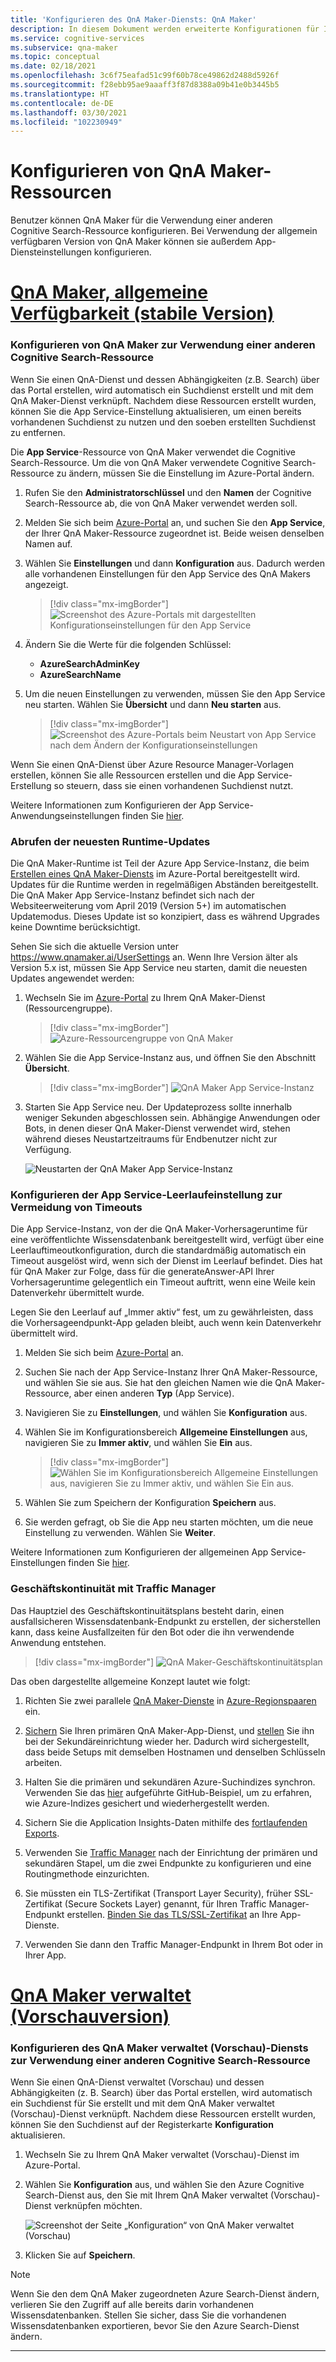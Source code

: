 ```yaml
---
title: 'Konfigurieren des QnA Maker-Diensts: QnA Maker'
description: In diesem Dokument werden erweiterte Konfigurationen für Ihre QnA Maker-Ressourcen erläutert.
ms.service: cognitive-services
ms.subservice: qna-maker
ms.topic: conceptual
ms.date: 02/18/2021
ms.openlocfilehash: 3c6f75eafad51c99f60b78ce49862d2488d5926f
ms.sourcegitcommit: f28ebb95ae9aaaff3f87d8388a09b41e0b3445b5
ms.translationtype: HT
ms.contentlocale: de-DE
ms.lasthandoff: 03/30/2021
ms.locfileid: "102230949"
---
```

# <a name="configure-qna-maker-resources"></a>Konfigurieren von QnA Maker-Ressourcen

Benutzer können QnA Maker für die Verwendung einer anderen Cognitive Search-Ressource konfigurieren. Bei Verwendung der allgemein verfügbaren Version von QnA Maker können sie außerdem App-Diensteinstellungen konfigurieren.

# <a name="qna-maker-ga-stable-release"></a>[QnA Maker, allgemeine Verfügbarkeit (stabile Version)](#tab/v1)

### <a name="configure-qna-maker-to-use-different-cognitive-search-resource"></a>Konfigurieren von QnA Maker zur Verwendung einer anderen Cognitive Search-Ressource

Wenn Sie einen QnA-Dienst und dessen Abhängigkeiten (z.B. Search) über das Portal erstellen, wird automatisch ein Suchdienst erstellt und mit dem QnA Maker-Dienst verknüpft. Nachdem diese Ressourcen erstellt wurden, können Sie die App Service-Einstellung aktualisieren, um einen bereits vorhandenen Suchdienst zu nutzen und den soeben erstellten Suchdienst zu entfernen.

Die **App Service**-Ressource von QnA Maker verwendet die Cognitive Search-Ressource. Um die von QnA Maker verwendete Cognitive Search-Ressource zu ändern, müssen Sie die Einstellung im Azure-Portal ändern.

1. Rufen Sie den **Administratorschlüssel** und den **Namen** der Cognitive Search-Ressource ab, die von QnA Maker verwendet werden soll.

1. Melden Sie sich beim [Azure-Portal](https://portal.azure.com) an, und suchen Sie den **App Service**, der Ihrer QnA Maker-Ressource zugeordnet ist. Beide weisen denselben Namen auf.

1. Wählen Sie **Einstellungen** und dann **Konfiguration** aus. Dadurch werden alle vorhandenen Einstellungen für den App Service des QnA Makers angezeigt.

    > [!div class="mx-imgBorder"]
    > ![Screenshot des Azure-Portals mit dargestellten Konfigurationseinstellungen für den App Service](../media/qnamaker-how-to-upgrade-qnamaker/change-search-service-app-service-configuration.png)

1. Ändern Sie die Werte für die folgenden Schlüssel:

    * **AzureSearchAdminKey**
    * **AzureSearchName**

1. Um die neuen Einstellungen zu verwenden, müssen Sie den App Service neu starten. Wählen Sie **Übersicht** und dann **Neu starten** aus.

    > [!div class="mx-imgBorder"]
    > ![Screenshot des Azure-Portals beim Neustart von App Service nach dem Ändern der Konfigurationseinstellungen](../media/qnamaker-how-to-upgrade-qnamaker/screenshot-azure-portal-restart-app-service.png)

Wenn Sie einen QnA-Dienst über Azure Resource Manager-Vorlagen erstellen, können Sie alle Ressourcen erstellen und die App Service-Erstellung so steuern, dass sie einen vorhandenen Suchdienst nutzt.

Weitere Informationen zum Konfigurieren der App Service-Anwendungseinstellungen finden Sie [hier](../../../app-service/configure-common.md#configure-app-settings).

### <a name="get-the-latest-runtime-updates"></a>Abrufen der neuesten Runtime-Updates

Die QnA Maker-Runtime ist Teil der Azure App Service-Instanz, die beim [Erstellen eines QnA Maker-Diensts](./set-up-qnamaker-service-azure.md) im Azure-Portal bereitgestellt wird. Updates für die Runtime werden in regelmäßigen Abständen bereitgestellt. Die QnA Maker App Service-Instanz befindet sich nach der Websiteerweiterung vom April 2019 (Version 5+) im automatischen Updatemodus. Dieses Update ist so konzipiert, dass es während Upgrades keine Downtime berücksichtigt.

Sehen Sie sich die aktuelle Version unter https://www.qnamaker.ai/UserSettings an. Wenn Ihre Version älter als Version 5.x ist, müssen Sie App Service neu starten, damit die neuesten Updates angewendet werden:

1. Wechseln Sie im [Azure-Portal](https://portal.azure.com) zu Ihrem QnA Maker-Dienst (Ressourcengruppe).

    > [!div class="mx-imgBorder"]
    > ![Azure-Ressourcengruppe von QnA Maker](../media/qnamaker-how-to-troubleshoot/qnamaker-azure-resourcegroup.png)

1. Wählen Sie die App Service-Instanz aus, und öffnen Sie den Abschnitt **Übersicht**.

    > [!div class="mx-imgBorder"]
    > ![QnA Maker App Service-Instanz](../media/qnamaker-how-to-troubleshoot/qnamaker-azure-appservice.png)


1. Starten Sie App Service neu. Der Updateprozess sollte innerhalb weniger Sekunden abgeschlossen sein. Abhängige Anwendungen oder Bots, in denen dieser QnA Maker-Dienst verwendet wird, stehen während dieses Neustartzeitraums für Endbenutzer nicht zur Verfügung.

    ![Neustarten der QnA Maker App Service-Instanz](../media/qnamaker-how-to-upgrade-qnamaker/qnamaker-appservice-restart.png)

### <a name="configure-app-service-idle-setting-to-avoid-timeout"></a>Konfigurieren der App Service-Leerlaufeinstellung zur Vermeidung von Timeouts

Die App Service-Instanz, von der die QnA Maker-Vorhersageruntime für eine veröffentlichte Wissensdatenbank bereitgestellt wird, verfügt über eine Leerlauftimeoutkonfiguration, durch die standardmäßig automatisch ein Timeout ausgelöst wird, wenn sich der Dienst im Leerlauf befindet. Dies hat für QnA Maker zur Folge, dass für die generateAnswer-API Ihrer Vorhersageruntime gelegentlich ein Timeout auftritt, wenn eine Weile kein Datenverkehr übermittelt wurde.

Legen Sie den Leerlauf auf „Immer aktiv“ fest, um zu gewährleisten, dass die Vorhersageendpunkt-App geladen bleibt, auch wenn kein Datenverkehr übermittelt wird.

1. Melden Sie sich beim [Azure-Portal](https://portal.azure.com) an.
1. Suchen Sie nach der App Service-Instanz Ihrer QnA Maker-Ressource, und wählen Sie sie aus. Sie hat den gleichen Namen wie die QnA Maker-Ressource, aber einen anderen **Typ** (App Service).
1. Navigieren Sie zu **Einstellungen**, und wählen Sie **Konfiguration** aus.
1. Wählen Sie im Konfigurationsbereich **Allgemeine Einstellungen** aus, navigieren Sie zu **Immer aktiv**, und wählen Sie **Ein** aus.

    > [!div class="mx-imgBorder"]
    > ![Wählen Sie im Konfigurationsbereich **Allgemeine Einstellungen** aus, navigieren Sie zu **Immer aktiv**, und wählen Sie **Ein** aus.](../media/qnamaker-how-to-upgrade-qnamaker/configure-app-service-idle-timeout.png)

1. Wählen Sie zum Speichern der Konfiguration **Speichern** aus.
1. Sie werden gefragt, ob Sie die App neu starten möchten, um die neue Einstellung zu verwenden. Wählen Sie **Weiter**.

Weitere Informationen zum Konfigurieren der allgemeinen App Service-Einstellungen finden Sie [hier](../../../app-service/configure-common.md#configure-general-settings).

### <a name="business-continuity-with-traffic-manager"></a>Geschäftskontinuität mit Traffic Manager

Das Hauptziel des Geschäftskontinuitätsplans besteht darin, einen ausfallsicheren Wissensdatenbank-Endpunkt zu erstellen, der sicherstellen kann, dass keine Ausfallzeiten für den Bot oder die ihn verwendende Anwendung entstehen.

> [!div class="mx-imgBorder"]
> ![QnA Maker-Geschäftskontinuitätsplan](../media/qnamaker-how-to-bcp-plan/qnamaker-bcp-plan.png)

Das oben dargestellte allgemeine Konzept lautet wie folgt:

1. Richten Sie zwei parallele [QnA Maker-Dienste](set-up-qnamaker-service-azure.md) in [Azure-Regionspaaren](../../../best-practices-availability-paired-regions.md) ein.

1. [Sichern](../../../app-service/manage-backup.md) Sie Ihren primären QnA Maker-App-Dienst, und [stellen](../../../app-service/web-sites-restore.md) Sie ihn bei der Sekundäreinrichtung wieder her. Dadurch wird sichergestellt, dass beide Setups mit demselben Hostnamen und denselben Schlüsseln arbeiten.

1. Halten Sie die primären und sekundären Azure-Suchindizes synchron. Verwenden Sie das [hier](https://github.com/pchoudhari/QnAMakerBackupRestore) aufgeführte GitHub-Beispiel, um zu erfahren, wie Azure-Indizes gesichert und wiederhergestellt werden.

1. Sichern Sie die Application Insights-Daten mithilfe des [fortlaufenden Exports](../../../azure-monitor/app/export-telemetry.md).

1. Verwenden Sie [Traffic Manager](../../../traffic-manager/traffic-manager-overview.md) nach der Einrichtung der primären und sekundären Stapel, um die zwei Endpunkte zu konfigurieren und eine Routingmethode einzurichten.

1. Sie müssten ein TLS-Zertifikat (Transport Layer Security), früher SSL-Zertifikat (Secure Sockets Layer) genannt, für Ihren Traffic Manager-Endpunkt erstellen. [Binden Sie das TLS/SSL-Zertifikat](../../../app-service/configure-ssl-bindings.md) an Ihre App-Dienste.

1. Verwenden Sie dann den Traffic Manager-Endpunkt in Ihrem Bot oder in Ihrer App.

# <a name="qna-maker-managed-preview-release"></a>[QnA Maker verwaltet (Vorschauversion)](#tab/v2)

### <a name="configure-qna-maker-managed-preview-service-to-use-different-cognitive-search-resource"></a>Konfigurieren des QnA Maker verwaltet (Vorschau)-Diensts zur Verwendung einer anderen Cognitive Search-Ressource

Wenn Sie einen QnA-Dienst verwaltet (Vorschau) und dessen Abhängigkeiten (z. B. Search) über das Portal erstellen, wird automatisch ein Suchdienst für Sie erstellt und mit dem QnA Maker verwaltet (Vorschau)-Dienst verknüpft. Nachdem diese Ressourcen erstellt wurden, können Sie den Suchdienst auf der Registerkarte **Konfiguration** aktualisieren.

1. Wechseln Sie zu Ihrem QnA Maker verwaltet (Vorschau)-Dienst im Azure-Portal.

1. Wählen Sie **Konfiguration** aus, und wählen Sie den Azure Cognitive Search-Dienst aus, den Sie mit Ihrem QnA Maker verwaltet (Vorschau)-Dienst verknüpfen möchten.

    ![Screenshot der Seite „Konfiguration“ von QnA Maker verwaltet (Vorschau)](../media/qnamaker-how-to-upgrade-qnamaker/change-search-service-configuration.png)

1. Klicken Sie auf **Speichern**.

> [!NOTE]
> Wenn Sie den dem QnA Maker zugeordneten Azure Search-Dienst ändern, verlieren Sie den Zugriff auf alle bereits darin vorhandenen Wissensdatenbanken. Stellen Sie sicher, dass Sie die vorhandenen Wissensdatenbanken exportieren, bevor Sie den Azure Search-Dienst ändern.

---
